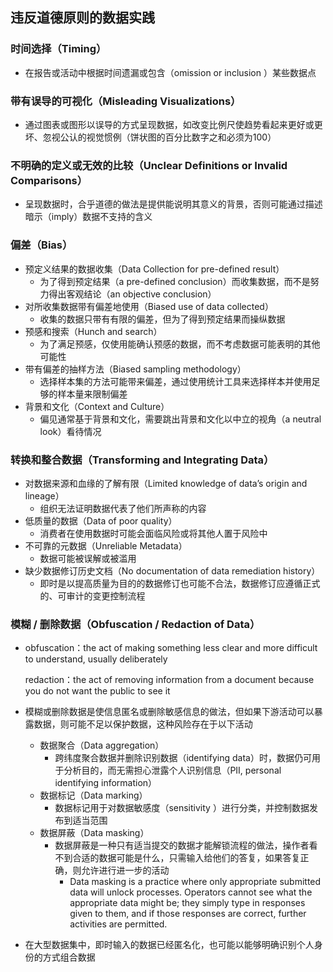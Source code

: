 ## **违反道德原则的数据实践**

### 时间选择（Timing）

- 在报告或活动中根据时间遗漏或包含（omission or inclusion ）某些数据点

### 带有误导的可视化（Misleading Visualizations）

- 通过图表或图形以误导的方式呈现数据，如改变比例尺使趋势看起来更好或更坏、忽视公认的视觉惯例（饼状图的百分比数字之和必须为100）

### 不明确的定义或无效的比较（Unclear Definitions or Invalid Comparisons）

- 呈现数据时，合乎道德的做法是提供能说明其意义的背景，否则可能通过描述暗示（imply）数据不支持的含义

### 偏差（Bias）

- 预定义结果的数据收集（Data Collection for pre-defined result）
  - 为了得到预定结果（a pre-defined conclusion）而收集数据，而不是努力得出客观结论（an objective conclusion）
- 对所收集数据带有偏差地使用（Biased use of data collected）
  - 收集的数据只带有有限的偏差，但为了得到预定结果而操纵数据
- 预感和搜索（Hunch and search）
  - 为了满足预感，仅使用能确认预感的数据，而不考虑数据可能表明的其他可能性
- 带有偏差的抽样方法（Biased sampling methodology）
  - 选择样本集的方法可能带来偏差，通过使用统计工具来选择样本并使用足够的样本量来限制偏差
- 背景和文化（Context and Culture）
  - 偏见通常基于背景和文化，需要跳出背景和文化以中立的视角（a neutral look）看待情况

### 转换和整合数据（Transforming and Integrating Data）

- 对数据来源和血缘的了解有限（Limited knowledge of data’s origin and lineage）
  - 组织无法证明数据代表了他们所声称的内容
- 低质量的数据（Data of poor quality）
  - 消费者在使用数据时可能会面临风险或将其他人置于风险中
- 不可靠的元数据（Unreliable Metadata）
  - 数据可能被误解或被滥用
- 缺少数据修订历史文档（No documentation of data remediation history）
  - 即时是以提高质量为目的的数据修订也可能不合法，数据修订应遵循正式的、可审计的变更控制流程

### 模糊 / 删除数据（Obfuscation / Redaction of Data）

- obfuscation：the act of making something less clear and more difficult to understand, usually deliberately

  redaction：the act of removing information from a document because you do not want the public to see it

- 模糊或删除数据是使信息匿名或删除敏感信息的做法，但如果下游活动可以暴露数据，则可能不足以保护数据，这种风险存在于以下活动

  - 数据聚合（Data aggregation）
    - 跨纬度聚合数据并删除识别数据（identifying data）时，数据仍可用于分析目的，而无需担心泄露个人识别信息（PII, personal identifying information）
  - 数据标记（Data marking）
    - 数据标记用于对数据敏感度（sensitivity ）进行分类，并控制数据发布到适当范围
  - 数据屏蔽（Data masking）
    - 数据屏蔽是一种只有适当提交的数据才能解锁流程的做法，操作者看不到合适的数据可能是什么，只需输入给他们的答复，如果答复正确，则允许进行进一步的活动
      - Data masking is a practice where only appropriate submitted data will unlock processes. Operators cannot see what the appropriate data might be; they simply type in responses given to them, and if those responses are correct, further activities are permitted.

- 在大型数据集中，即时输入的数据已经匿名化，也可能以能够明确识别个人身份的方式组合数据